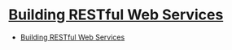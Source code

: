 # [Building RESTful Web Services](https://www.tutorialspoint.com/spring_boot/spring_boot_building_restful_web_services.htm)

- [Building RESTful Web Services](#building-restful-web-services)

